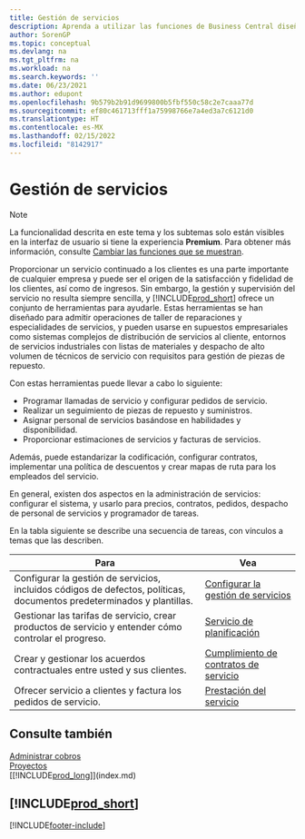 ```yaml
---
title: Gestión de servicios
description: Aprenda a utilizar las funciones de Business Central diseñadas para administrar y realizar un seguimiento de los servicios para respaldar las operaciones del taller de reparaciones y del servicio de campo.
author: SorenGP
ms.topic: conceptual
ms.devlang: na
ms.tgt_pltfrm: na
ms.workload: na
ms.search.keywords: ''
ms.date: 06/23/2021
ms.author: edupont
ms.openlocfilehash: 9b579b2b91d9699800b5fbf550c58c2e7caaa77d
ms.sourcegitcommit: ef80c461713fff1a75998766e7a4ed3a7c6121d0
ms.translationtype: HT
ms.contentlocale: es-MX
ms.lasthandoff: 02/15/2022
ms.locfileid: "8142917"
---
```

# <a name="service-management"></a>Gestión de servicios
> [!NOTE]
> La funcionalidad descrita en este tema y los subtemas solo están visibles en la interfaz de usuario si tiene la experiencia **Premium**. Para obtener más información, consulte [Cambiar las funciones que se muestran](ui-experiences.md).

Proporcionar un servicio continuado a los clientes es una parte importante de cualquier empresa y puede ser el origen de la satisfacción y fidelidad de los clientes, así como de ingresos. Sin embargo, la gestión y supervisión del servicio no resulta siempre sencilla, y [!INCLUDE[prod_short](includes/prod_short.md)] ofrece un conjunto de herramientas para ayudarle. Estas herramientas se han diseñado para admitir operaciones de taller de reparaciones y especialidades de servicios, y pueden usarse en supuestos empresariales como sistemas complejos de distribución de servicios al cliente, entornos de servicios industriales con listas de materiales y despacho de alto volumen de técnicos de servicio con requisitos para gestión de piezas de repuesto.  

 Con estas herramientas puede llevar a cabo lo siguiente:  

* Programar llamadas de servicio y configurar pedidos de servicio.  
* Realizar un seguimiento de piezas de repuesto y suministros.  
* Asignar personal de servicios basándose en habilidades y disponibilidad.  
* Proporcionar estimaciones de servicios y facturas de servicios.  

Además, puede estandarizar la codificación, configurar contratos, implementar una política de descuentos y crear mapas de ruta para los empleados del servicio.  

En general, existen dos aspectos en la administración de servicios: configurar el sistema, y usarlo para precios, contratos, pedidos, despacho de personal de servicios y programador de tareas.  

En la tabla siguiente se describe una secuencia de tareas, con vínculos a temas que las describen.   

|**Para**|**Vea**|  
|------------|-------------|  
|Configurar la gestión de servicios, incluidos códigos de defectos, políticas, documentos predeterminados y plantillas.|[Configurar la gestión de servicios](service-setup-service.md)|  
|Gestionar las tarifas de servicio, crear productos de servicio y entender cómo controlar el progreso.|[Servicio de planificación](service-plan-service.md)|  
|Crear y gestionar los acuerdos contractuales entre usted y sus clientes.|[Cumplimiento de contratos de servicio](service-fulfill-service-contracts.md)|  
|Ofrecer servicio a clientes y factura los pedidos de servicio.|[Prestación del servicio](service-deliver-service.md)|  

## <a name="see-also"></a>Consulte también  
[Administrar cobros](receivables-manage-receivables.md)   
[Proyectos](projects-how-create-jobs.md)   
[[!INCLUDE[prod_long](includes/prod_long.md)]](index.md)

## [!INCLUDE[prod_short](includes/free_trial_md.md)]  


[!INCLUDE[footer-include](includes/footer-banner.md)]